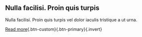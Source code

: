 ## Nulla facilisi. Proin quis turpis

Nulla facilisi. Proin quis turpis vel dolor iaculis tristique a ut urna.

[Read more](#){.btn-custom}{.btn-primary}{.invert}